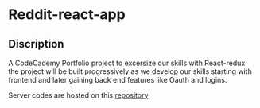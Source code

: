 # Reddit-react-app


## Discription
A CodeCademy Portfolio project to excersize our skills with React-redux.
the project will be built progressively as we develop our skills starting with frontend and later gaining back end features like Oauth and logins.

Server codes are hosted on this [repository](https://github.com/hn275/reddit-app-server)
